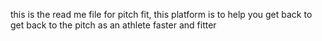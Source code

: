 this is the read me file for pitch fit, this platform is to help you get back to get back to the pitch as an athlete faster and fitter